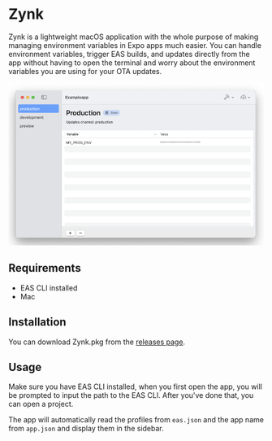 # Zynk

Zynk is a lightweight macOS application with the whole purpose of making managing environment variables in Expo apps much easier. You can handle environment variables, trigger EAS builds, and updates directly from the app without having to open the terminal and worry about the environment variables you are using for your OTA updates.

![Screenshot](screenshot.png)

## Requirements

- EAS CLI installed
- Mac

## Installation

You can download Zynk.pkg from the [releases page](https://github.com/henrypl/zynk/releases).

## Usage

Make sure you have EAS CLI installed, when you first open the app, you will be prompted to input the path to the EAS CLI. After you've done that, you can open a project.

The app will automatically read the profiles from `eas.json` and  the app name from `app.json` and display them in the sidebar.